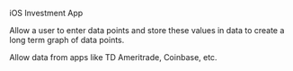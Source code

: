 iOS Investment App

Allow a user to enter data points and store these values in data to create a long term graph of data points.

Allow data from apps like TD Ameritrade, Coinbase, etc.